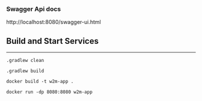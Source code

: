 

### Swagger Api docs
http://localhost:8080/swagger-ui.html

## Build and Start Services

--- 

``` 
.gradlew clean
``` 
``` 
.gradlew build
``` 

``` 
docker build -t w2m-app .
``` 


``` 
docker run -dp 8080:8080 w2m-app
``` 

